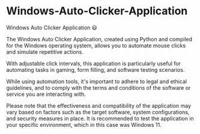 # Windows-Auto-Clicker-Application
Windows Auto Clicker Application 😃

The Windows Auto Clicker Application, created using Python and compiled for the Windows operating system, allows you to automate mouse clicks and simulate repetitive actions. 

With adjustable click intervals, this application is particularly useful for automating tasks in gaming, form filling, and software testing scenarios. 

While using automation tools, it's important to adhere to legal and ethical guidelines, and to comply with the terms and conditions of the software or service you are interacting with. 

Please note that the effectiveness and compatibility of the application may vary based on factors such as the target software, system configurations, and security measures in place. It is recommended to test the application in your specific environment, which in this case was Windows 11.
